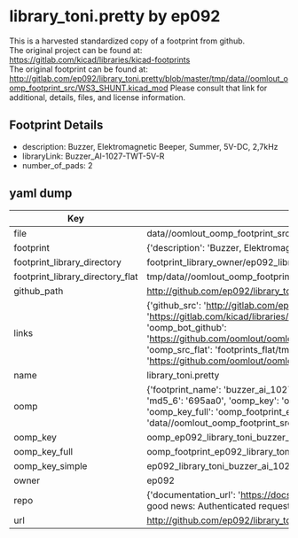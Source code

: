 # library_toni.pretty by ep092  
This is a harvested standardized copy of a footprint from github.  
The original project can be found at:  
https://gitlab.com/kicad/libraries/kicad-footprints  
The original footprint can be found at:
http://gitlab.com/ep092/library_toni.pretty/blob/master/tmp/data//oomlout_oomp_footprint_src/WS3_SHUNT.kicad_mod
Please consult that link for additional, details, files, and license information.  
## Footprint Details
* description: Buzzer, Elektromagnetic Beeper, Summer, 5V-DC, 2,7kHz  
* libraryLink: Buzzer_AI-1027-TWT-5V-R  
* number_of_pads: 2  
## yaml dump  
| Key | Value |  
| --- | --- |  
| file | data//oomlout_oomp_footprint_src/library_toni.pretty/Buzzer_AI-1027-TWT-5V-R.kicad_mod |  
| footprint | {'description': 'Buzzer, Elektromagnetic Beeper, Summer, 5V-DC, 2,7kHz', 'libraryLink': 'Buzzer_AI-1027-TWT-5V-R', 'number_of_pads': 2} |  
| footprint_library_directory | footprint_library_owner/ep092_library_toni.pretty |  
| footprint_library_directory_flat | tmp/data//oomlout_oomp_footprint_src/footprints_flat/ep092_library_toni_buzzer_ai_1027_twt_5v_r/working |  
| github_path | http://github.com/ep092/library_toni.pretty/blob/master/tmp/data//oomlout_oomp_footprint_src/Buzzer_AI-1027-TWT-5V-R.kicad_mod |  
| links | {'github_src': 'http://gitlab.com/ep092/library_toni.pretty/blob/master/tmp/data//oomlout_oomp_footprint_src/WS3_SHUNT.kicad_mod', 'github_src_repo': 'https://gitlab.com/kicad/libraries/kicad-footprints', 'oomp_bot': 'tmp/data//oomlout_oomp_footprint_src/footprints/ep092_library_toni_buzzer_ai_1027_twt_5v_r/working', 'oomp_bot_github': 'https://github.com/oomlout/oomlout_oomp_footprint_bot/tree/main/tmp/data//oomlout_oomp_footprint_src/footprints/ep092_library_toni_buzzer_ai_1027_twt_5v_r/working', 'oomp_src_flat': 'footprints_flat/tmp/data//oomlout_oomp_footprint_src/footprints_flat/ep092_library_toni_buzzer_ai_1027_twt_5v_r/working', 'oomp_src_flat_github': 'https://github.com/oomlout/oomlout_oomp_footprint_src/tree/main/tmp/data//oomlout_oomp_footprint_src/footprints_flat/ep092_library_toni_buzzer_ai_1027_twt_5v_r/working'} |  
| name | library_toni.pretty |  
| oomp | {'footprint_name': 'buzzer_ai_1027_twt_5v_r', 'library_name': 'library_toni', 'md5': '695aa0a7a7121ae6539931fcd7fd164b', 'md5_10': '695aa0a7a7', 'md5_5': '695aa', 'md5_6': '695aa0', 'oomp_key': 'oomp_ep092_library_toni_buzzer_ai_1027_twt_5v_r', 'oomp_key_extra': 'oomp_footprint_ep092_library_toni_buzzer_ai_1027_twt_5v_r', 'oomp_key_full': 'oomp_footprint_ep092_library_toni_buzzer_ai_1027_twt_5v_r_695aa0', 'oomp_key_simple': 'ep092_library_toni_buzzer_ai_1027_twt_5v_r', 'original_filename': 'data//oomlout_oomp_footprint_src/library_toni.pretty/Buzzer_AI-1027-TWT-5V-R.kicad_mod', 'owner_name': 'ep092'} |  
| oomp_key | oomp_ep092_library_toni_buzzer_ai_1027_twt_5v_r |  
| oomp_key_full | oomp_footprint_ep092_library_toni_buzzer_ai_1027_twt_5v_r |  
| oomp_key_simple | ep092_library_toni_buzzer_ai_1027_twt_5v_r |  
| owner | ep092 |  
| repo | {'documentation_url': 'https://docs.github.com/rest/overview/resources-in-the-rest-api#rate-limiting', 'message': "API rate limit exceeded for 84.66.142.224. (But here's the good news: Authenticated requests get a higher rate limit. Check out the documentation for more details.)"} |  
| url | http://github.com/ep092/library_toni.pretty |  

